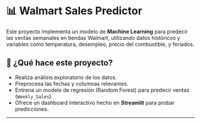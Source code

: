 # 📊 Walmart Sales Predictor

Este proyecto implementa un modelo de **Machine Learning** para predecir las ventas semanales en tiendas Walmart, utilizando datos históricos y variables como temperatura, desempleo, precio del combustible, y feriados.

## 🧠 ¿Qué hace este proyecto?

- Realiza análisis exploratorio de los datos.
- Preprocesa las fechas y columnas relevantes.
- Entrena un modelo de regresión (Random Forest) para predecir ventas (`Weekly_Sales`).
- Ofrece un dashboard interactivo hecho en **Streamlit** para probar predicciones.

---